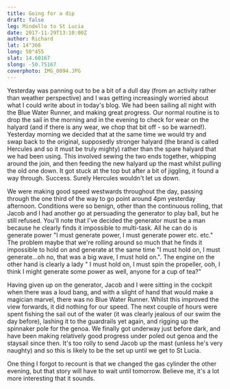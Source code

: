 ```yaml
---
title: Going for a dip
draft: false
leg: Mindello to St Lucia
date: 2017-11-29T13:10:00Z
author: Richard
lat: 14°366
long: 50°455
slat: 14.60167
slong: -50.75167
coverphoto: IMG_0094.JPG
---
```

Yesterday was panning out to be a bit of a dull day (from an activity rather than weather perspective) and I was getting increasingly 
worried about what I could write about in today's blog. We had been sailing all night with the Blue Water Runner, and making great 
progress. Our normal routine is to drop the sail in the morning and in the evening to check for wear on the halyard (and if there is any 
wear, we chop that bit off - so be warned!). Yesterday morning we decided that at the same time we would try and swap back to the 
original, supposedly stronger halyard (the brand is called Hercules and so it must be truly mighty) rather than the spare halyard that we had 
been using. This involved sewing the two ends together, whipping around the join, and then feeding the new halyard up the mast whilst 
pulling the old one down. It got stuck at the top but after a bit of jiggling, it found a way through. Success. Surely Hercules wouldn't let us 
down.

We were making good speed westwards throughout the day, passing through the one third of the way to go point around 4pm yesterday 
afternoon. Conditions were so benign, other than the continuous rolling, that Jacob and I had another go at persuading the generator to 
play ball, but he still refused. You'll note that I've decided the generator must be a man because he clearly finds it impossible to multi-task. 
All he can do is generate power "I must generate power, I must generate power etc. etc." The problem maybe that we're rolling around so 
much that he finds it impossible to hold on and generate at the same time "I must hold on, I must generate...oh no, that was a big wave, I 
must hold on.". The engine on the other hand is clearly a lady " I must hold on, I must spin the propeller, ooh, I think I might generate 
some power as well, anyone for a cup of tea?" 

Having given up on the generator, Jacob and I were sitting in the cockpit when there was a loud bang, and with a slight of hand that 
would make a magician marvel, there was no Blue Water Runner. Whilst this improved the view forwards, it did nothing for our speed. 
The next couple of hours were spent fishing the sail out of the water (it was clearly jealous of our swim the day before), lashing it to the 
guardrails yet again, and rigging up the spinnaker pole for the genoa. We finally got underway just before dark, and have been making 
relatively good progress under poled out genoa and the staysail since then. It's too rolly to send Jacob up the mast (unless he's very 
naughty) and so this is likely to be the set up until we get to St Lucia.

One thing I forgot to recount is that we changed the gas cylinder the other evening, but that story will have to wait until tomorrow. Believe 
me, it's a lot more interesting that it sounds.
